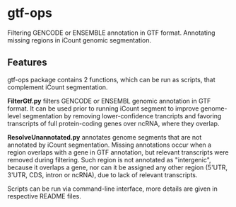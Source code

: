 # gtf-ops

Filtering GENCODE or ENSEMBLE annotation in GTF format. Annotating missing regions in iCount genomic segmentation.

## Features

gtf-ops package contains 2 functions, which can be run as scripts, that complement iCount segmentation.

**FilterGtf.py** filters GENCODE or ENSEMBL genomic annotation in GTF format. It can be used prior to running iCount segment to improve
genome-level segmentation by removing lower-confidence trancripts and favoring transcripts of full protein-coding genes over ncRNA, 
where they overlap.

**ResolveUnannotated.py** annotates genome segments that are not annotated by iCount segmentation. Missing annotations occur when a region 
overlaps with a gene in GTF annotation, but relevant transcripts were removed during filtering. Such region is not annotated as "intergenic", because it
overlaps a gene, nor can it be assigned any other region (5'UTR, 3'UTR, CDS, intron or ncRNA), due to lack of relevant transcripts.

Scripts can be run via command-line interface, more details are given in respective README files.
